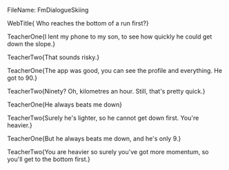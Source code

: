FileName: FmDialogueSkiing

WebTitle{ Who reaches the bottom of a run first?}

TeacherOne{I lent my phone to my son, to see how quickly he could get down the slope.}

TeacherTwo{That sounds risky.}

TeacherOne{The app was good, you can see the profile and everything. He got to 90.}

TeacherTwo{Ninety? Oh, kilometres an hour. Still, that's pretty quick.}

TeacherOne{He always beats me down}

TeacherTwo{Surely he's lighter, so he cannot get down first. You're heavier.}

TeacherOne{But he always beats me down, and he's only 9.}

TeacherTwo{You are heavier so surely you've got more momentum, so you'll get to the bottom first.}
